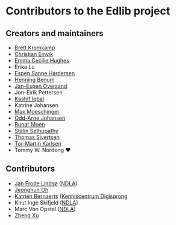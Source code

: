 # Contributors to the Edlib project

## Creators and maintainers

- [Brett Kromkamp](https://github.com/brettkromkamp) 
- [Christian Einvik](https://github.com/chrieinv)
- [Emma Cecilie Hughes](https://github.com/emmachughes)
- Erika Lu
- [Espen Sanne Hardersen](https://github.com/VonKeeks)
- [Henning Benum](https://github.com/Kamelon7) 
- [Jan-Espen Oversand](https://github.com/leakingmemory)
- Jon-Eirik Pettersen
- [Kashif Iqbal](https://github.com/KashifIqbal1975)
- Katrine Johansen
- [Max Moeschinger](https://github.com/maxmoeschinger)
- [Odd-Arne Johansen](https://github.com/oddarne74)
- [Runar Moen](https://github.com/rypskar)
- [Stalin Sethupathy](https://github.com/ssethupathy)
- [Thomas Sivertsen](https://github.com/tsivert)
- [Tor-Martin Karlsen](https://github.com/tmkarlsen)
- Tommy W. Nordeng :heart:


## Contributors

- [Jan Frode Lindsø](https://github.com/janlindso) ([NDLA](https://ndla.no))
- [Jeonghun Oh](https://github.com/totoromaum)
- [Katrien Bernaerts](https://github.com/katrienbe) ([Kenniscentrum Digisprong](www.digisprong.be)
- Knut Inge Skifjeld ([NDLA](https://ndla.no))
- Marc Von Opstal ([NDLA](https://ndla.no))
- [Zheng Xu](https://github.com/samumist)

